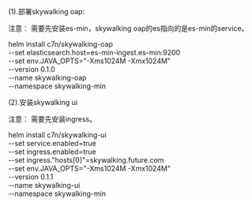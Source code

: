 (1).部署skywalking oap:

注意：
需要先安装es-min，skywalking oap的es指向的是es-min的service。

helm install c7n/skywalking-oap \
--set elasticsearch.host=es-min-ingest.es-min:9200 \
--set env.JAVA_OPTS="-Xms1024M -Xmx1024M" \
--version 0.1.0 \
--name skywalking-oap \
--namespace skywalking-min

(2).安装skywalking ui

注意：
需要先安装ingress。

helm install c7n/skywalking-ui \
--set service.enabled=true \
--set ingress.enabled=true \
--set ingress."hosts[0]"=skywalking.future.com \
--set env.JAVA_OPTS="-Xms1024M -Xmx1024M" \
--version 0.1.1 \
--name skywalking-ui \
--namespace skywalking-min
